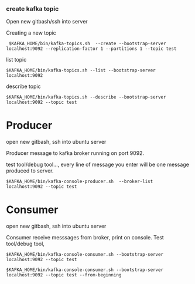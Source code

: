 
### create kafka topic 

Open new gitbash/ssh into server 

Creating a new topic

```
 $KAFKA_HOME/bin/kafka-topics.sh  --create --bootstrap-server localhost:9092 --replication-factor 1 --partitions 1 --topic test
```

list topic

```
$KAFKA_HOME/bin/kafka-topics.sh --list --bootstrap-server localhost:9092 
```

describe topic

```
$KAFKA_HOME/bin/kafka-topics.sh --describe --bootstrap-server localhost:9092 --topic test
```


# Producer

open new gitbash, ssh into ubuntu server

Producer message to kafka broker running on port 9092.

test tool/debug tool..., every line of message you enter will be one message produced to server. 

```
$KAFKA_HOME/bin/kafka-console-producer.sh  --broker-list localhost:9092 --topic test
```

# Consumer 

open new gitbash, ssh into ubuntu server

Consumer receive messsages from broker, print on console.
Test tool/debug tool, 

```
$KAFKA_HOME/bin/kafka-console-consumer.sh --bootstrap-server localhost:9092 --topic test 
```


```
$KAFKA_HOME/bin/kafka-console-consumer.sh --bootstrap-server localhost:9092 --topic test --from-beginning
```
